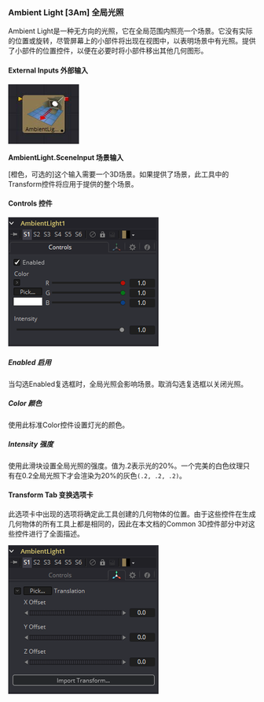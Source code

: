 ### Ambient Light [3Am] 全局光照

Ambient Light是一种无方向的光照，它在全局范围内照亮一个场景。它没有实际的位置或旋转，尽管屏幕上的小部件将出现在视图中，以表明场景中有光照。提供了小部件的位置控件，以便在必要时将小部件移出其他几何图形。

#### External Inputs 外部输入

 ![3Am_tile](images/3Am_tile.jpg)

**AmbientLight.SceneInput 场景输入** 

[橙色，可选的]这个输入需要一个3D场景。如果提供了场景，此工具中的Transform控件将应用于提供的整个场景。

#### Controls 控件

![3Am_Controls](images/3Am_Controls.png)

##### Enabled 启用

当勾选Enabled复选框时，全局光照会影响场景。取消勾选复选框以关闭光照。

##### Color 颜色

使用此标准Color控件设置灯光的颜色。

##### Intensity 强度

使用此滑块设置全局光照的强度。值为.2表示光的20%。一个完美的白色纹理只有在0.2全局光照下才会渲染为20%的灰色`(.2, .2, .2)`。

#### Transform Tab 变换选项卡

此选项卡中出现的选项将确定此工具创建的几何物体的位置。由于这些控件在生成几何物体的所有工具上都是相同的，因此在本文档的Common 3D控件部分中对这些控件进行了全面描述。

![3Am_Transform](images/3Am_Transform.png)

